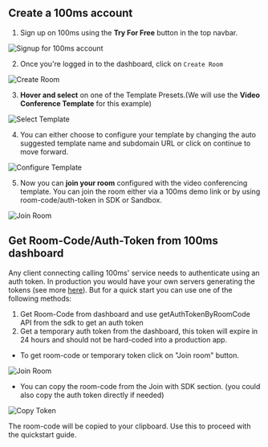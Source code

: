## Create a 100ms account

1. Sign up on 100ms using the **Try For Free** button in the top navbar.

![Signup for 100ms account](/docs/v2/signup.png)

2. Once you're logged in to the dashboard, click on `Create Room`

![Create Room](/docs/v2/Step-1_CreateRoom.png)

3. **Hover and select** on one of the Template Presets.(We will use the **Video Conference Template** for this example)

![Select Template](/docs/v2/Step2_SelectTemplate.png)

4. You can either choose to configure your template by changing the auto suggested template name and subdomain URL or click on continue to move forward.

![Configure Template](/docs/v2/Step3_ConfigureTemplate.png)

5. Now you can **join your room** configured with the video conferencing template. You can join the room either via a 100ms demo link or by using room-code/auth-token in SDK or Sandbox.

![Join Room](/docs/v2/Step4_JoinRoom.png)

## Get Room-Code/Auth-Token from 100ms dashboard

Any client connecting calling 100ms' service needs to authenticate using an auth token. In production you would have your own servers generating the tokens (see more [here](/javascript/v2/foundation/security-and-tokens)). But for a quick start you can use one of the following methods:

1. Get Room-Code from dashboard and use getAuthTokenByRoomCode API from the sdk to get an auth token
2. Get a temporary auth token from the dashboard, this token will expire in 24 hours and should not be hard-coded into a production app.

-   To get room-code or temporary token click on "Join room" button.

![Join Room](/guides/token/join-room.png)

-  You can copy the room-code from the Join with SDK section. (you could also copy the auth token directly if needed)

![Copy Token](/guides/token/copy-token.png)

The room-code will be copied to your clipboard. Use this to proceed with the quickstart guide.
